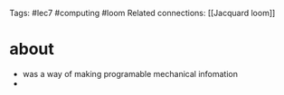 Tags: #lec7 #computing #loom
Related connections: [[Jacquard loom]]

# about
- was a way of making programable mechanical infomation
- 